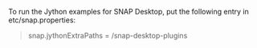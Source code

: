 To run the Jython examples for SNAP Desktop, put the following entry in etc/snap.properties:

> snap.jythonExtraPaths = <abs-path-to-this-project>/snap-desktop-plugins

